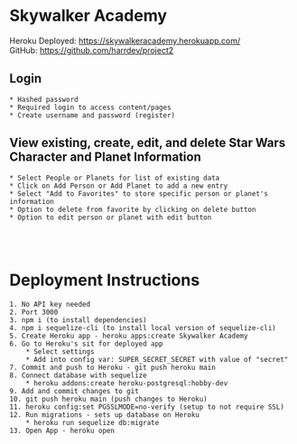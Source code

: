 # Skywalker Academy
Heroku Deployed: https://skywalkeracademy.herokuapp.com/
<br>
GitHub: https://github.com/harrdev/project2

## Login
    * Hashed password
    * Required login to access content/pages
    * Create username and password (register)

## View existing, create, edit, and delete Star Wars Character and Planet Information
    * Select People or Planets for list of existing data
    * Click on Add Person or Add Planet to add a new entry
    * Select "Add to Favorites" to store specific person or planet's information
    * Option to delete from favorite by clicking on delete button
    * Option to edit person or planet with edit button

<br><br>

# Deployment Instructions
    1. No API key needed
    2. Port 3000
    3. npm i (to install dependencies)
    4. npm i sequelize-cli (to install local version of sequelize-cli)
    5. Create Heroku app - heroku apps:create Skywalker Academy
    6. Go to Heroku's sit for deployed app
        * Select settings
        * Add into config var: SUPER_SECRET_SECRET with value of "secret"
    7. Commit and push to Heroku - git push heroku main
    8. Connect database with sequelize
        * heroku addons:create heroku-postgresql:hobby-dev
    9. Add and commit changes to git
    10. git push heroku main (push changes to Heroku)
    11. heroku config:set PGSSLMODE=no-verify (setup to not require SSL)
    12. Run migrations - sets up database on Heroku
        * heroku run sequelize db:migrate
    13. Open App - heroku open




